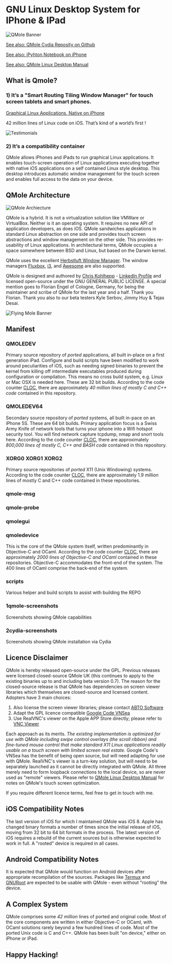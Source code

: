 # GNU Linux Desktop System for IPhone &amp; IPad

![QMole Banner](artwork/qmole.png)

[See also: QMole Cydia Reposity on Github](https://github.com/chriskmanx/qmole-packages)

[See also: iPyhton Notebook on iPhone](https://chriskohlhepp.wordpress.com/linux-on-iphone/ipython-notebook-on-iphone/)

[See also: QMole Linux Desktop Manual](https://chriskohlhepp.wordpress.com/linux-on-iphone/qmole-linux-desktop-for-ios-manual/)

## What is Qmole?

### 1) It’s a "Smart Routing Tiling Window Manager" for touch screen tablets and smart phones.

[Graphical Linux Applications, Native on iPhone](https://chriskohlhepp.wordpress.com/linux-on-iphone/)

42 million lines of Linux code on iOS. That’s kind of a world’s first !

![Testimonials](artwork/notepad.png)


### 2) It’s a compatibility container

QMole allows iPhones and iPads to run graphical Linux applications. It enables touch-screen operation of Linux applications executing together with native iOS applications on a self contained Linux style desktop. This desktop introduces automatic window management for the touch screen and enables full access to the data on your device.

## QMole Architecture

![QMole Archiecture](artwork/qmole-inux-architecture.png)


QMole is a hybrid. It is not a virtualization solution like VMWare or VirtualBox. Neither is it an operating system. It requires no new API of application developers, as does iOS. QMole sandwiches applications in standard Linux abstraction on one side and provides touch screen abstractions and window management on the other side. This provides re-usability of Linux applications. In architectural terms, QMole occupies a space somewhere between BSD and Linux, but based on the Darwin kernel.

QMole uses the excellent [Herbstluft Window Manager](https://www.herbstluftwm.org). The window managers [Fluxbox](http://fluxbox.org), [i3](https://i3wm.org), and [Awesome](https://awesomewm.org) are also supported. 

QMole is designed and authored by [Chris Kohlhepp](https://chriskohlhepp.wordpress.com) - [LinkedIn Profile](https://www.linkedin.com/in/chriskohlhepp/) and licensed open-source under the GNU GENERAL PUBLIC LICENSE. A special mention goes to Florian Engel of Cologne, Germany, for being the maintainer and scribe of QMole for the last year and a half. Thank you Florian. Thank you also to our beta testers Kyle Serbov,  Jimmy Huy & Tejas Desai.

![Flying Mole Banner](qmolefly.png)

## Manifest

### QMOLEDEV

Primary source repository of *ported* applications, all built in-place on a first generation iPad. Configure and build scripts have been modified to work around peculiarities of iOS, such as needing signed binaries to prevent the kernel from killing off intermediate executables produced during configuration or compilation. This means no cross build system, e.g. Linux or Mac OSX is needed here. These are 32 bit builds. According to the code counter [CLOC](http://cloc.sourceforge.net), there are approximately *40 million lines of mostly C and C++ code* contained in this repository.


### QMOLEDEV64

Secondary source repository of *ported* systems, all built in-pace on an iPhone 5S. These are 64 bit builds. Primary application focus is a Swiss Army Knife of network tools that turns your iphone into a Wifi hotspot security tool. You will find network capture tcpdump, nmap and snort tools here. According to the code counter [CLOC](http://cloc.sourceforge.net), there are approximately *800,000 lines of mostly C, C++ and BASH code* contained in this repository.

### XORG0 XORG1 XORG2

Primary source repositories of *ported* X11 (Unix Windowing) systems. According to the code counter [CLOC](http://cloc.sourceforge.net), there are approximately 1.9 million lines of mostly C and C++ code contained in these repositories.

### qmole-msg
### qmole-probe
### qmolegui
### qmoledevice

This is the core of the QMole system itself, written predominantly in Objective-C and OCaml.  According to the code counter [CLOC](http://cloc.sourceforge.net), there are approximately *2000 lines of Objective-C and OCaml* contained in these repositories. Objective-C accommodates the front-end of the system. The 400 lines of OCaml comprise the back-end of the system.

### scripts

Various helper and build scripts to assist with building the REPO

### 1qmole-screenshots

Screenshots showing QMole capabilities

### 2cydia-screenshots

Screenshots showing QMole installation via Cydia

## Licence Disclaimer

QMole is hereby released open-source under the GPL. Previous releases were licensed closed-source QMole UK (this continues to apply to the existing binaries up to and including beta version 0.7). The reason for the closed-source release is that QMole has dependencies on screen viewer libraries which themselves are closed-source and licensed content. Adopters have 3 main choices:

1. Also license the screen viewer libraries; please contact [ABTO Software](http://remote-screen.com)
2. Adapt the GPL licence compatible [Google Code VNSea](https://code.google.com/archive/p/vnsea/)
3. Use RealVNC's viewer on the Apple APP Store directly; please refer to [VNC Viewer](https://itunes.apple.com/us/app/vnc-viewer/id352019548?mt=8)

Each approach as its merits. *The existing implementation is optimized for use with QMole including swipe control overlays (the scroll ribbon) and fine-tuned mouse control that make standard X11 Linux applications readily usable on a touch screen with limited screen real estate.* Google Code's VNSea has the benefit of being open source, but will need adapting for use with QMole. RealVNC's viewer is a turn-key solution, but will need to be separately launched as it cannot be directly integrated with QMole. All three merely need to form loopback connections to the local device, so are never used as "remote" viewers. Please refer to [QMole Linux Desktop Manual](https://chriskohlhepp.wordpress.com/linux-on-iphone/qmole-linux-desktop-for-ios-manual/) for notes on QMole's touch screen optimization.

If you require different licence terms, feel free to get in touch with me. 

## iOS Compatibility Notes

The last version of iOS for which I maintained QMole was iOS 8. Apple has changed binary formats a number of times since the initial release of iOS, moving from 32 bit to 64 bit formats in the process. The latest version of iOS requires a rebuild of the current sources but is otherwise expected to work in full. A "rooted" device is required in all cases.

## Android Compatibility Notes

It is expected that QMole would function on Android devices after appropriate recompilation of the sources. Packages like [Termux](https://termux.com) and [GNURoot](https://play.google.com/store/apps/details?id=champion.gnuroot&hl=en) are expected to be usable with QMole - even without "rooting" the device.

## A Complex System

QMole comprises some *42 million* lines of ported and original code. Most of the core components are written in either Objective-C or OCaml, with OCaml solutions rarely beyond a few hundred lines of code. Most of the ported Unix code is C and C++. QMole has been built "on device," either on iPhone or iPad.


## Happy Hacking!










